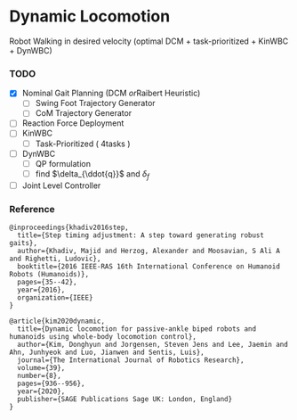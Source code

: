 # Dynamic Locomotion

Robot Walking in desired velocity (optimal DCM + task-prioritized + KinWBC + DynWBC)

### TODO
- [x] Nominal Gait Planning (DCM *or*Raibert Heuristic)
  - [ ] Swing Foot Trajectory Generator
  - [ ] CoM Trajectory Generator
- [ ] Reaction Force Deployment
- [ ] KinWBC
  - [ ] Task-Prioritized ( 4tasks )
- [ ] DynWBC
  - [ ] QP formulation
  - [ ] find $\delta_{\ddot{q}}$ and $\delta_{f}$
- [ ] Joint Level Controller

### Reference
```
@inproceedings{khadiv2016step,
  title={Step timing adjustment: A step toward generating robust gaits},
  author={Khadiv, Majid and Herzog, Alexander and Moosavian, S Ali A and Righetti, Ludovic},
  booktitle={2016 IEEE-RAS 16th International Conference on Humanoid Robots (Humanoids)},
  pages={35--42},
  year={2016},
  organization={IEEE}
}
```
```
@article{kim2020dynamic,
  title={Dynamic locomotion for passive-ankle biped robots and humanoids using whole-body locomotion control},
  author={Kim, Donghyun and Jorgensen, Steven Jens and Lee, Jaemin and Ahn, Junhyeok and Luo, Jianwen and Sentis, Luis},
  journal={The International Journal of Robotics Research},
  volume={39},
  number={8},
  pages={936--956},
  year={2020},
  publisher={SAGE Publications Sage UK: London, England}
}
```
